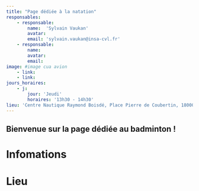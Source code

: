 ```yaml
---
title: "Page dédiée à la natation"
responsables:   
    - responsable:
        name:  'Sylvain Vaukan'
        avatar:
        email: 'sylvain.vaukan@insa-cvl.fr'
    - responsable:
        name:
        avatar:
        email:
image: #image cua avion
    - link:
    - link:
jours_horaires:
    - j:
        jour: 'Jeudi' 
        horaires: '13h30 - 14h30'
lieu: 'Centre Nautique Raymond Boisdé, Place Pierre de Coubertin, 18000 Bourges'
---
```


## Bienvenue sur la page dédiée au badminton !
# Infomations


# Lieu